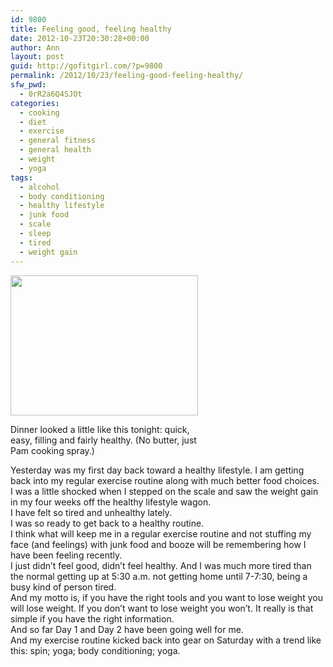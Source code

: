 ```yaml
---
id: 9800
title: Feeling good, feeling healthy
date: 2012-10-23T20:30:28+00:00
author: Ann
layout: post
guid: http://gofitgirl.com/?p=9800
permalink: /2012/10/23/feeling-good-feeling-healthy/
sfw_pwd:
  - 0rR2a6Q4SJOt
categories:
  - cooking
  - diet
  - exercise
  - general fitness
  - general health
  - weight
  - yoga
tags:
  - alcohol
  - body conditioning
  - healthy lifestyle
  - junk food
  - scale
  - sleep
  - tired
  - weight gain
---
```

<div id="attachment_9801" style="width: 310px" class="wp-caption alignleft">
  <a href="http://gofitgirl.com/?attachment_id=9801" rel="attachment wp-att-9801"><img class="size-medium wp-image-9801" title="IMG_1497" src="http://gofitgirl.com/wp-content/uploads/2012/10/IMG_1497-300x224.jpg" alt="" width="300" height="224" /></a>
  
  <p class="wp-caption-text">
    Dinner looked a little like this tonight: quick, easy, filling and fairly healthy. (No butter, just Pam cooking spray.)
  </p>
</div>

  
Yesterday was my first day back toward a healthy lifestyle. I am getting back into my regular exercise routine along with much better food choices.  
I was a little shocked when I stepped on the scale and saw the weight gain in my four weeks off the healthy lifestyle wagon.  
I have felt so tired and unhealthy lately.  
I was so ready to get back to a healthy routine.  
I think what will keep me in a regular exercise routine and not stuffing my face (and feelings) with junk food and booze will be remembering how I have been feeling recently.  
I just didn&#8217;t feel good, didn&#8217;t feel healthy. And I was much more tired than the normal getting up at 5:30 a.m. not getting home until 7-7:30, being a busy kind of person tired.  
And my motto is, if you have the right tools and you want to lose weight you will lose weight. If you don&#8217;t want to lose weight you won&#8217;t. It really is that simple if you have the right information.  
And so far Day 1 and Day 2 have been going well for me.  
And my exercise routine kicked back into gear on Saturday with a trend like this: spin; yoga; body conditioning; yoga.